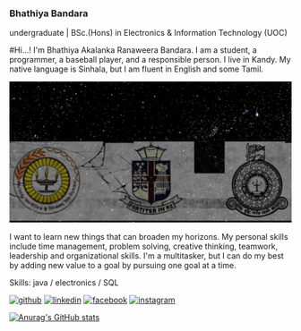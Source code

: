 ### Bhathiya Bandara
undergraduate | BSc.(Hons) in Electronics & Information Technology (UOC)

#Hi...! I'm Bhathiya Akalanka Ranaweera Bandara. I am a student, a programmer, a baseball player, and a responsible person. I live in Kandy. My native language is Sinhala, but I am fluent in English and some Tamil.

![I am GitHub Readme Generator's creator](https://github.com/bhathi97/bhathi97/blob/main/Banner.gif)

I want to learn new things that can broaden my horizons. My personal skills include time management, problem solving, creative thinking, teamwork, leadership and organizational skills. I'm a multitasker, but I can do my best by adding new value to a goal by pursuing one goal at a time.

Skills: java / electronics / SQL


[<img src='https://cdn.jsdelivr.net/npm/simple-icons@3.0.1/icons/github.svg' alt='github' height='40'>](https://github.com/bhathi97)  [<img src='https://cdn.jsdelivr.net/npm/simple-icons@3.0.1/icons/linkedin.svg' alt='linkedin' height='40'>](https://www.linkedin.com/in/Bhathiya_Bandara/)  [<img src='https://cdn.jsdelivr.net/npm/simple-icons@3.0.1/icons/facebook.svg' alt='facebook' height='40'>](https://www.facebook.com/Bhathiya_R_Bandara)  [<img src='https://cdn.jsdelivr.net/npm/simple-icons@3.0.1/icons/instagram.svg' alt='instagram' height='40'>](https://www.instagram.com/bhathiya_r_bandara/)  

[![Anurag's GitHub stats](https://github-readme-stats.vercel.app/api?username=bhathi97)](https://github.com/anuraghazra/github-readme-stats)













